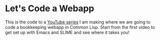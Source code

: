 Let's Code a Webapp
===
This is the code to a [YouTube series](https://www.youtube.com/watch?v=KM-yypg9gqc&list=PLTQ6txtOr3ca7XrblvjldYsxMSCcvzLry) I am making where we are going to code a bookkeeping webapp in Common Lisp. Start from the first video to get set up with Emacs and SLIME and see where it takes you!
